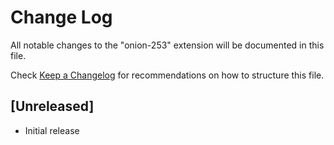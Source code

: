 # Change Log

All notable changes to the "onion-253" extension will be documented in this file.

Check [Keep a Changelog](http://keepachangelog.com/) for recommendations on how to structure this file.

## [Unreleased]

- Initial release